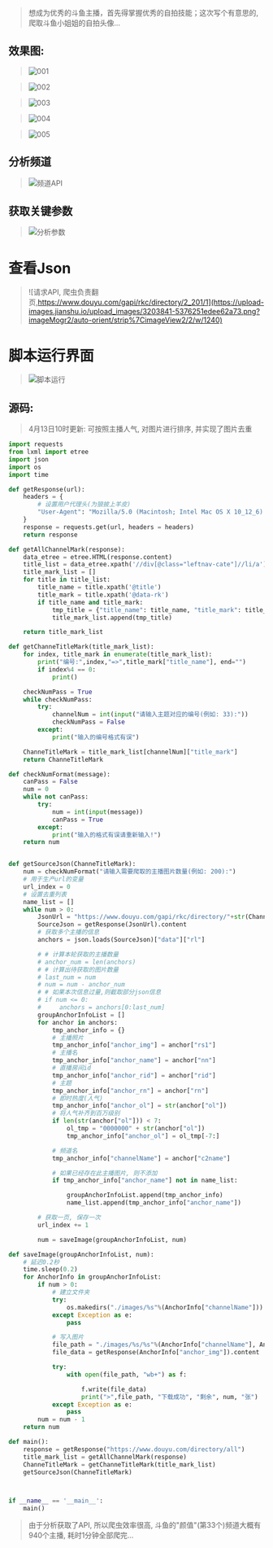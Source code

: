 > 想成为优秀的斗鱼主播，首先得掌握优秀的自拍技能；这次写个有意思的, 爬取斗鱼小姐姐的自拍头像...

## 效果图: 
> ![001](https://upload-images.jianshu.io/upload_images/3203841-888ac8e61e229958.png?imageMogr2/auto-orient/strip%7CimageView2/2/w/1240)

> ![002](https://upload-images.jianshu.io/upload_images/3203841-f3e928e2944555a0.png?imageMogr2/auto-orient/strip%7CimageView2/2/w/1240)

> ![003](https://upload-images.jianshu.io/upload_images/3203841-7e468400d2e34f9a.png?imageMogr2/auto-orient/strip%7CimageView2/2/w/1240)

> ![004](https://upload-images.jianshu.io/upload_images/3203841-e8813fcb51a6146f.png?imageMogr2/auto-orient/strip%7CimageView2/2/w/1240)

> ![005](https://upload-images.jianshu.io/upload_images/3203841-8d372f6694b348fb.png?imageMogr2/auto-orient/strip%7CimageView2/2/w/1240)

## 分析频道
> ![频道API](https://upload-images.jianshu.io/upload_images/3203841-0068694fb428b2d7.png?imageMogr2/auto-orient/strip%7CimageView2/2/w/1240)

## 获取关键参数
> ![分析参数](https://upload-images.jianshu.io/upload_images/3203841-c3b811b3dd7a5016.png?imageMogr2/auto-orient/strip%7CimageView2/2/w/1240)
# 查看Json
> ![请求API, 爬虫负责翻页,https://www.douyu.com/gapi/rkc/directory/2_201/1](https://upload-images.jianshu.io/upload_images/3203841-5376251edee62a73.png?imageMogr2/auto-orient/strip%7CimageView2/2/w/1240)
# 脚本运行界面
> ![脚本运行](https://upload-images.jianshu.io/upload_images/3203841-b55f5b1ee7e56145.png?imageMogr2/auto-orient/strip%7CimageView2/2/w/1240)

## 源码:

> 4月13日10时更新: 可按照主播人气, 对图片进行排序, 并实现了图片去重

```python
import requests
from lxml import etree
import json
import os
import time

def getResponse(url):
    headers = {
        # 设置用户代理头(为狼披上羊皮)
        "User-Agent": "Mozilla/5.0 (Macintosh; Intel Mac OS X 10_12_6) AppleWebKit/537.36 (KHTML, like Gecko) Chrome/63.0.3239.132 Safari/537.36",
    }
    response = requests.get(url, headers = headers)
    return response

def getAllChannelMark(response):
    data_etree = etree.HTML(response.content)
    title_list = data_etree.xpath('//div[@class="leftnav-cate"]//li/a')
    title_mark_list = []
    for title in title_list:
        title_name = title.xpath('@title')
        title_mark = title.xpath('@data-rk')
        if title_name and title_mark:
            tmp_title = {"title_name": title_name, "title_mark": title_mark}
            title_mark_list.append(tmp_title)

    return title_mark_list

def getChanneTitleMark(title_mark_list):
    for index, title_mark in enumerate(title_mark_list):
        print("编号:",index,"=>",title_mark["title_name"], end="")
        if index%4 == 0:
            print()

    checkNumPass = True
    while checkNumPass:
        try:
            channelNum = int(input("请输入主题对应的编号(例如: 33):"))
            checkNumPass = False
        except:
            print("输入的编号格式有误")

    ChanneTitleMark = title_mark_list[channelNum]["title_mark"]
    return ChanneTitleMark

def checkNumFormat(message):
    canPass = False
    num = 0
    while not canPass:
        try:
            num = int(input(message))
            canPass = True
        except:
            print("输入的格式有误请重新输入!")
    return num


def getSourceJson(ChanneTitleMark):
    num = checkNumFormat("请输入需要爬取的主播图片数量(例如: 200):")
    # 用于生产url的变量
    url_index = 0
    # 设置去重列表
    name_list = []
    while num > 0:
        JsonUrl = "https://www.douyu.com/gapi/rkc/directory/"+str(ChanneTitleMark[0])+"/" + str(url_index)
        SourceJson = getResponse(JsonUrl).content
        # 获取多个主播的信息
        anchors = json.loads(SourceJson)["data"]["rl"]

        # # 计算本轮获取的主播数量
        # anchor_num = len(anchors)
        # # 计算出待获取的图片数量
        # last_num = num
        # num = num - anchor_num
        # # 如果本次信息过量,则截取部分json信息
        # if num <= 0:
        #     anchors = anchors[0:last_num]
        groupAnchorInfoList = []
        for anchor in anchors:
            tmp_anchor_info = {}
            # 主播照片
            tmp_anchor_info["anchor_img"] = anchor["rs1"]
            # 主播名
            tmp_anchor_info["anchor_name"] = anchor["nn"]
            # 直播房间id
            tmp_anchor_info["anchor_rid"] = anchor["rid"]
            # 主题
            tmp_anchor_info["anchor_rn"] = anchor["rn"]
            # 即时热度(人气)
            tmp_anchor_info["anchor_ol"] = str(anchor["ol"])
            # 将人气补齐到百万级别
            if len(str(anchor["ol"])) < 7:
                ol_tmp = "0000000" + str(anchor["ol"])
                tmp_anchor_info["anchor_ol"] = ol_tmp[-7:]

            # 频道名
            tmp_anchor_info["channelName"] = anchor["c2name"]

            # 如果已经存在此主播图片, 则不添加
            if tmp_anchor_info["anchor_name"] not in name_list:

                groupAnchorInfoList.append(tmp_anchor_info)
                name_list.append(tmp_anchor_info["anchor_name"])

        # 获取一页, 保存一次
        url_index += 1

        num = saveImage(groupAnchorInfoList, num)

def saveImage(groupAnchorInfoList, num):
    # 延迟0.2秒
    time.sleep(0.2)
    for AnchorInfo in groupAnchorInfoList:
        if num > 0:
            # 建立文件夹
            try:
                os.makedirs("./images/%s"%(AnchorInfo["channelName"]))
            except Exception as e:
                pass

            # 写入图片
            file_path = "./images/%s/%s"%(AnchorInfo["channelName"], AnchorInfo["anchor_ol"]+"_"+AnchorInfo["anchor_name"]+"_"+AnchorInfo["anchor_rn"]+".jpg")
            file_data = getResponse(AnchorInfo["anchor_img"]).content

            try:
                with open(file_path, "wb+") as f:

                    f.write(file_data)
                    print(">",file_path, "下载成功", "剩余", num, "张")
            except Exception as e:
                pass
        num = num - 1
    return num

def main():
    response = getResponse("https://www.douyu.com/directory/all")
    title_mark_list = getAllChannelMark(response)
    ChanneTitleMark = getChanneTitleMark(title_mark_list)
    getSourceJson(ChanneTitleMark)



if __name__ == '__main__':
    main()
```

> 由于分析获取了API, 所以爬虫效率很高, 斗鱼的"颜值"(第33个)频道大概有940个主播, 耗时1分钟全部爬完...